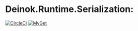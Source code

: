 ﻿# Deinok.Runtime.Serialization:
[![CircleCI](https://circleci.com/gh/deinok/Deinok.Runtime.Serialization.svg?style=svg)](https://circleci.com/gh/deinok/Deinok.Runtime.Serialization)
[![MyGet](https://img.shields.io/myget/deinok-runtime-serialization/v/Deinok.Runtime.Serialization.svg)](https://www.myget.org/feed/Packages/deinok-runtime-serialization)
